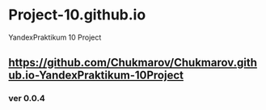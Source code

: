 # Project-10.github.io
YandexPraktikum 10 Project
## https://github.com/Chukmarov/Chukmarov.github.io-YandexPraktikum-10Project
### ver 0.0.4